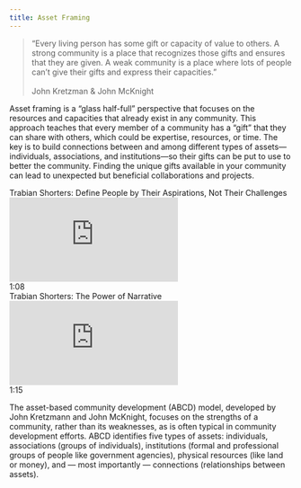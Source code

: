 ```yaml
---
title: Asset Framing
---
```


>“Every living person has some gift or capacity of value to others. A strong community is a place that recognizes those gifts and ensures that they are given. A weak community is a place where lots of people can’t give their gifts and express their capacities.”<br/><br/>John Kretzman & John McKnight

Asset framing is a “glass half-full” perspective that focuses on the resources and capacities that already exist in any community. This approach teaches that every member of a community has a “gift” that they can share with others, which could be expertise, resources, or time. The key is to build connections between and among different types of assets—individuals, associations, and institutions—so their gifts can be put to use to better the community. Finding the unique gifts available in your community can lead to unexpected but beneficial collaborations and projects.

<div class="callout videos" markdown="1">
Trabian Shorters: Define People by Their Aspirations, Not Their Challenges 
<iframe src="https://www.youtube.com/embed/O04CuqStRvM" frameborder="0" allow="autoplay; encrypted-media" allowfullscreen></iframe>
<div class="videotime">1:08</div></div>

<div class="callout videos" markdown="1">
Trabian Shorters: The Power of Narrative
<iframe src="https://www.youtube.com/embed/ZttQ6u61g4k" frameborder="0" allow="autoplay; encrypted-media" allowfullscreen></iframe>
<div class="videotime">1:15</div></div>

The asset-based community development (ABCD) model, developed by John Kretzmann and John McKnight, focuses on the strengths of a community, rather than its weaknesses, as is often typical in community development efforts. ABCD identifies five types of assets: individuals, associations (groups of individuals), institutions (formal and professional groups of people like government agencies), physical resources (like land or money), and — most importantly — connections (relationships between assets).
